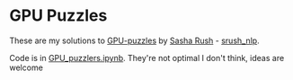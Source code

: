 # GPU Puzzles
These are my solutions to [GPU-puzzles](https://github.com/srush/GPU-Puzzles) by [Sasha Rush](http://rush-nlp.com) - [srush_nlp](https://twitter.com/srush_nlp).

Code is in [GPU_puzzlers.ipynb](https://github.com/HarounH/GPU-Puzzles/blob/main/GPU_puzzlers.py). They're not optimal I don't think, ideas are welcome
